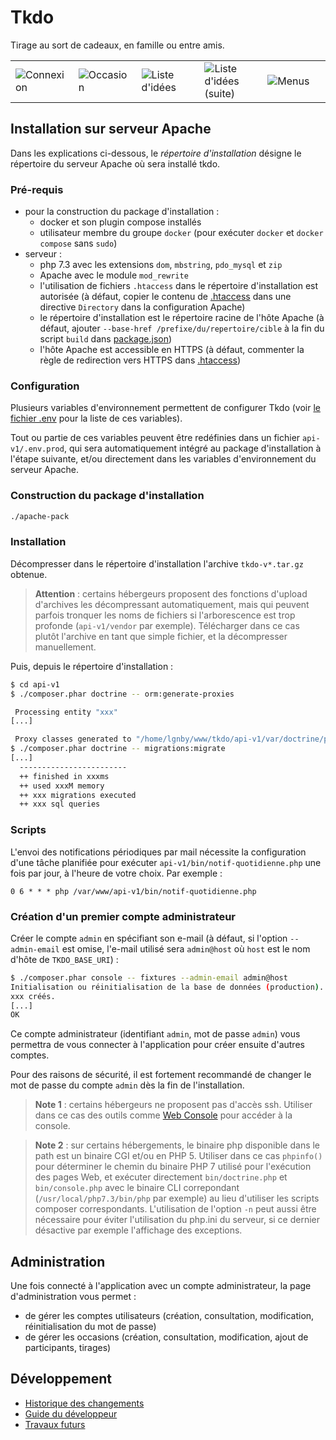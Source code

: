 # Tkdo

Tirage au sort de cadeaux, en famille ou entre amis.

<table><tr>
  <td width="20%"><img src="doc/connexion.png?raw=true" alt="Connexion"></td>
  <td width="20%"><img src="doc/occasion.png?raw=true" alt="Occasion"></td>
  <td width="20%"><img src="doc/idee-1.png?raw=true" alt="Liste d'idées"></td>
  <td width="20%"><img src="doc/idee-2.png?raw=true" alt="Liste d'idées (suite)"></td>
  <td width="20%"><img src="doc/menus.png?raw=true" alt="Menus"></td>
</tr></table>

## Installation sur serveur Apache

Dans les explications ci-dessous, le *répertoire d'installation* désigne le répertoire du serveur Apache
où sera installé tkdo.

### Pré-requis

- pour la construction du package d'installation :
  - docker et son plugin compose installés
  - utilisateur membre du groupe `docker` (pour exécuter `docker` et `docker compose` sans `sudo`)
- serveur :
  - php 7.3 avec les extensions `dom`, `mbstring`, `pdo_mysql` et `zip`
  - Apache avec le module `mod_rewrite`
  - l'utilisation de fichiers `.htaccess` dans le répertoire d'installation est autorisée 
    (à défaut, copier le contenu de [.htaccess](./apache/.htaccess) dans une directive `Directory` dans la configuration Apache)
  - le répertoire d'installation est le répertoire racine de l'hôte Apache
    (à défaut, ajouter `--base-href /prefixe/du/repertoire/cible` à la fin du script `build` dans [package.json](./package.json))
  - l'hôte Apache est accessible en HTTPS
    (à défaut, commenter la règle de redirection vers HTTPS dans [.htaccess](./apache/.htaccess))

### Configuration

Plusieurs variables d'environnement permettent de configurer Tkdo
(voir [le fichier .env](./api-v1/.env) pour la liste de ces variables).

Tout ou partie de ces variables peuvent être redéfinies dans un fichier `api-v1/.env.prod`,
qui sera automatiquement intégré au package d'installation à l'étape suivante,
et/ou directement dans les variables d'environnement du serveur Apache.

### Construction du package d'installation

```bash
./apache-pack
```

### Installation

Décompresser dans le répertoire d'installation l'archive `tkdo-v*.tar.gz` obtenue.

> **Attention** : certains hébergeurs proposent des fonctions d'upload d'archives les décompressant automatiquement,
> mais qui peuvent parfois tronquer les noms de fichiers si l'arborescence est trop profonde (`api-v1/vendor` par exemple).
> Télécharger dans ce cas plutôt l'archive en tant que simple fichier, et la décompresser manuellement.

Puis, depuis le répertoire d'installation :

```bash
$ cd api-v1
$ ./composer.phar doctrine -- orm:generate-proxies

 Processing entity "xxx"
[...]

 Proxy classes generated to "/home/lgnby/www/tkdo/api-v1/var/doctrine/proxy"
$ ./composer.phar doctrine -- migrations:migrate
[...]
  ------------------------
  ++ finished in xxxms
  ++ used xxxM memory
  ++ xxx migrations executed
  ++ xxx sql queries
```

### Scripts

L'envoi des notifications périodiques par mail nécessite la configuration d'une tâche planifiée
pour exécuter `api-v1/bin/notif-quotidienne.php` une fois par jour, à l'heure de votre choix.
Par exemple :

```crontab
0 6 * * * php /var/www/api-v1/bin/notif-quotidienne.php
```

### Création d'un premier compte administrateur

Créer le compte `admin` en spécifiant son e-mail
(à défaut, si l'option `--admin-email` est omise,
l'e-mail utilisé sera `admin@host` où `host` est le nom d'hôte de `TKDO_BASE_URI`) :

```bash
$ ./composer.phar console -- fixtures --admin-email admin@host
Initialisation ou réinitialisation de la base de données (production)...
xxx créés.
[...]
OK
```

Ce compte administrateur (identifiant `admin`, mot de passe `admin`)
vous permettra de vous connecter à l'application pour créer ensuite d'autres comptes.

Pour des raisons de sécurité, il est fortement recommandé
de changer le mot de passe du compte `admin` dès la fin de l'installation.

> **Note 1** : certains hébergeurs ne proposent pas d'accès ssh.
> Utiliser dans ce cas des outils comme [Web Console](http://web-console.org/) pour accéder à la console.

> **Note 2** : sur certains hébergements, le binaire php disponible dans le path est un binaire CGI et/ou en PHP 5.
> Utiliser dans ce cas `phpinfo()` pour déterminer le chemin du binaire PHP 7 utilisé pour l'exécution des pages Web,
> et exécuter directement `bin/doctrine.php` et  `bin/console.php` avec le binaire CLI correpondant (`/usr/local/php7.3/bin/php` par exemple) au lieu d'utiliser les scripts composer correspondants.
> L'utilisation de l'option `-n` peut aussi être nécessaire pour éviter l'utilisation du php.ini du serveur,
> si ce dernier désactive par exemple l'affichage des exceptions.

## Administration

Une fois connecté à l'application avec un compte administrateur,
la page d'administration vous permet :
- de gérer les comptes utilisateurs (création, consultation, modification, réinitialisation du mot de passe)
- de gérer les occasions (création, consultation, modification, ajout de participants, tirages)

## Développement

- [Historique des changements](./CHANGELOG.md)
- [Guide du développeur](./CONTRIBUTING.md)
- [Travaux futurs](./BACKLOG.md)
